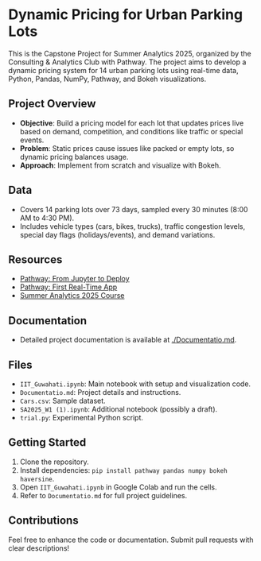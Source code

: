 # Dynamic Pricing for Urban Parking Lots

This is the Capstone Project for Summer Analytics 2025, organized by the Consulting & Analytics Club with Pathway. The project aims to develop a dynamic pricing system for 14 urban parking lots using real-time data, Python, Pandas, NumPy, Pathway, and Bokeh visualizations.

## Project Overview
- **Objective**: Build a pricing model for each lot that updates prices live based on demand, competition, and conditions like traffic or special events.
- **Problem**: Static prices cause issues like packed or empty lots, so dynamic pricing balances usage.
- **Approach**: Implement from scratch and visualize with Bokeh.

## Data
- Covers 14 parking lots over 73 days, sampled every 30 minutes (8:00 AM to 4:30 PM).
- Includes vehicle types (cars, bikes, trucks), traffic congestion levels, special day flags (holidays/events), and demand variations.

## Resources
- [Pathway: From Jupyter to Deploy](https://pathway.com/developers/user-guide/deployment/from-jupyter-to-deploy/)
- [Pathway: First Real-Time App](https://pathway.com/developers/user-guide/introduction/first_real_time_app_with_pathway/)
- [Summer Analytics 2025 Course](https://www.cacitg.com/sa/course2s/)

## Documentation
- Detailed project documentation is available at [./Documentatio.md](./Documentatio.md).

## Files
- `IIT_Guwahati.ipynb`: Main notebook with setup and visualization code.
- `Documentatio.md`: Project details and instructions.
- `Cars.csv`: Sample dataset.
- `SA2025_W1 (1).ipynb`: Additional notebook (possibly a draft).
- `trial.py`: Experimental Python script.

## Getting Started
1. Clone the repository.
2. Install dependencies: `pip install pathway pandas numpy bokeh haversine`.
3. Open `IIT_Guwahati.ipynb` in Google Colab and run the cells.
4. Refer to `Documentatio.md` for full project guidelines.

## Contributions
Feel free to enhance the code or documentation. Submit pull requests with clear descriptions!

